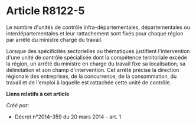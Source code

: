 # Article R8122-5

Le nombre d'unités de contrôle infra-départementales, départementales ou interdépartementales et leur rattachement sont fixés
pour chaque région par arrêté du ministre chargé du travail.

Lorsque des spécificités sectorielles ou thématiques justifient l'intervention d'une unité de contrôle spécialisée dont la
compétence territoriale excède la région, un arrêté du ministre en charge du travail fixe sa localisation, sa délimitation et
son champ d'intervention. Cet arrêté précise la direction régionale des entreprises, de la concurrence, de la consommation,
du travail et de l'emploi à laquelle est rattachée cette unité de contrôle.

**Liens relatifs à cet article**

_Créé par_:

  - Décret n°2014-359 du 20 mars 2014 - art. 1
